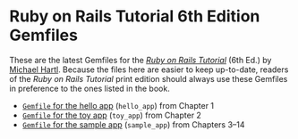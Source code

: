 # Ruby on Rails Tutorial 6th Edition Gemfiles

These are the latest Gemfiles for the [*Ruby on Rails Tutorial*](https://www.railstutorial.org/) (6th Ed.) by [Michael Hartl](https://www.michaelhartl.com/). Because the files here are easier to keep up-to-date, readers of the *Ruby on Rails Tutorial* print edition should always use these Gemfiles in preference to the ones listed in the book.

* [`Gemfile` for the hello app](https://github.com/mhartl/rails_tutorial_6th_edition_gemfiles/blob/master/hello_app/Gemfile) (`hello_app`) from Chapter 1
* [`Gemfile` for the toy app](https://github.com/mhartl/rails_tutorial_6th_edition_gemfiles/blob/master/toy_app/Gemfile) (`toy_app`) from Chapter 2
* [`Gemfile` for the sample app](https://github.com/mhartl/rails_tutorial_6th_edition_gemfiles/blob/master/sample_app/Gemfile) (`sample_app`) from Chapters 3–14
